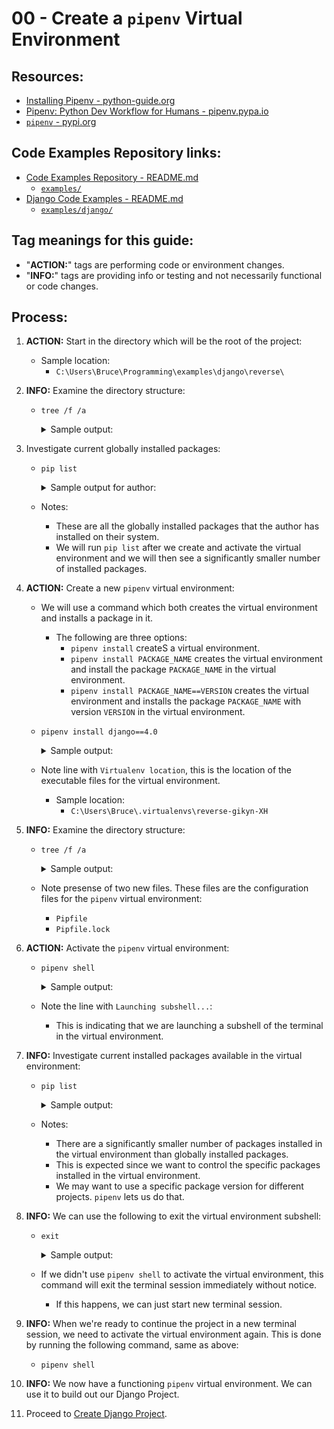 # 00 - Create a `pipenv` Virtual Environment

## Resources:
* [Installing Pipenv - python-guide.org](https://docs.python-guide.org/dev/virtualenvs/#installing-pipenv)
* [Pipenv: Python Dev Workflow for Humans - pipenv.pypa.io](https://pipenv.pypa.io/en/latest/)
* [`pipenv` - pypi.org](https://pypi.org/project/pipenv/)

## Code Examples Repository links:
* [Code Examples Repository - README.md](../../../README.md)
    * [`examples/`](../../../)
* [Django Code Examples - README.md](../../README.md)
    * [`examples/django/`](../../)

## Tag meanings for this guide:
* "**ACTION:**" tags are performing code or environment changes.
* "**INFO:**" tags are providing info or testing and not necessarily functional or code changes.

## Process:
1. **ACTION:** Start in the directory which will be the root of the project:
    * Sample location:
        * `C:\Users\Bruce\Programming\examples\django\reverse\`

1. **INFO:** Examine the directory structure:
    * `tree /f /a`
        <details>
        <summary>Sample output:</summary>

            PS C:\Users\Bruce\Programming\examples\django\reverse> tree /f /a
            Folder PATH listing for volume OS
            Volume serial number is CC00-DD12
            C:.
            |   README.md
            |
            \---notes
                    commands_and_links.md
                    create_pipenv.md

            PS C:\Users\Bruce\Programming\examples\django\reverse>
        </details>

1. Investigate current globally installed packages:
    * `pip list`
        <details>
        <summary>Sample output for author:</summary>

            PS C:\Users\Bruce\Programming\examples\django\reverse> pip list
            Package             Version
            ------------------- -----------
            asgiref             3.5.2
            attrs               22.1.0
            certifi             2022.5.18.1
            charset-normalizer  2.0.12
            click               8.1.3
            colorama            0.4.5
            distlib             0.3.4
            Django              4.0
            djangorestframework 3.13.1
            docutils            0.19
            filelock            3.7.1
            Flask               2.2.2
            idna                3.3
            iniconfig           1.1.1
            itsdangerous        2.1.2
            Jinja2              3.1.2
            MarkupSafe          2.1.1
            packaging           21.3
            pip                 22.2.2
            pipenv              2022.8.24
            platformdirs        2.5.2
            pluggy              1.0.0
            py                  1.11.0
            pyparsing           3.0.9
            pytest              7.1.3
            pytz                2022.2.1
            requests            2.28.0
            setuptools          63.2.0
            six                 1.16.0
            sqlparse            0.4.2
            tomli               2.0.1
            tzdata              2022.2
            urllib3             1.26.9
            virtualenv          20.14.1
            virtualenv-clone    0.5.7
            Werkzeug            2.2.2
            PS C:\Users\Bruce\Programming\examples\django\reverse>
        </details>
    * Notes:
        * These are all the globally installed packages that the author has installed on their system.
        * We will run `pip list` after we create and activate the virtual environment and we will then see a significantly smaller number of installed packages.

1. **ACTION:** Create a new `pipenv` virtual environment:
    * We will use a command which both creates the virtual environment and installs a package in it.
        * The following are three options:
            * `pipenv install` createS a virtual environment.
            * `pipenv install PACKAGE_NAME` creates the virtual environment and install the package `PACKAGE_NAME` in the virtual environment.
            * `pipenv install PACKAGE_NAME==VERSION` creates the virtual environment and installs the package `PACKAGE_NAME` with version `VERSION` in the virtual environment.
    * `pipenv install django==4.0`
        <details>
        <summary>Sample output:</summary>

            PS C:\Users\Bruce\Programming\examples\django\reverse> pipenv install django==4.0
            Creating a virtualenv for this project...
            Pipfile: C:\Users\Bruce\Programming\examples\django\reverse\Pipfile
            Using C:/Users/Bruce/AppData/Local/Programs/Python/Python310/python.exe (3.10.6) to create virtualenv...
            [=== ] Creating virtual environment...created virtual environment CPython3.10.6.final.0-64 in 2878ms
              creator CPython3Windows(dest=C:\Users\Bruce\.virtualenvs\reverse-gikyn-XH, clear=False, no_vcs_ignore=False, global=False)
              seeder FromAppData(download=False, pip=bundle, setuptools=bundle, wheel=bundle, via=copy, app_data_dir=C:\Users\Bruce\AppData\Local\pypa\virtualenv)
                added seed packages: pip==22.2.2, setuptools==65.0.2, wheel==0.37.1
              activators BashActivator,BatchActivator,FishActivator,NushellActivator,PowerShellActivator,PythonActivator

            Successfully created virtual environment!
            Virtualenv location: C:\Users\Bruce\.virtualenvs\reverse-gikyn-XH
            Creating a Pipfile for this project...
            Installing django==4.0...
            Adding django to Pipfile's [packages]...
            Installation Succeeded
            Pipfile.lock not found, creating...
            Locking [dev-packages] dependencies...
            Locking [packages] dependencies...
                       Building requirements...
            Resolving dependencies...
            Success!
            Updated Pipfile.lock (036cf0)!
            Installing dependencies from Pipfile.lock (036cf0)...
              ================================ 0/0 - 00:00:00
            To activate this project's virtualenv, run pipenv shell.
            Alternatively, run a command inside the virtualenv with pipenv run.
            PS C:\Users\Bruce\Programming\examples\django\reverse>
        </details>
    * Note line with `Virtualenv location`, this is the location of the executable files for the virtual environment.
        * Sample location:
            * `C:\Users\Bruce\.virtualenvs\reverse-gikyn-XH`

1. **INFO:** Examine the directory structure:
    * `tree /f /a`
        <details>
        <summary>Sample output:</summary>

            PS C:\Users\Bruce\Programming\examples\django\reverse> tree /f /a
            Folder PATH listing for volume OS
            Volume serial number is CC00-DD12
            C:.
            |   Pipfile
            |   Pipfile.lock
            |   README.md
            |
            \---notes
                    commands_and_links.md
                    create_pipenv.md

            PS C:\Users\Bruce\Programming\examples\django\reverse>
        </details>
    * Note presense of two new files. These files are the configuration files for the `pipenv` virtual environment:
        * `Pipfile`
        * `Pipfile.lock`

1. **ACTION:** Activate the `pipenv` virtual environment:
    * `pipenv shell`
        <details>
        <summary>Sample output:</summary>

            PS C:\Users\Bruce\Programming\examples\django\reverse> pipenv shell
            Launching subshell in virtual environment...
            PowerShell 7.2.6
            Copyright (c) Microsoft Corporation.

            https://aka.ms/powershell
            Type 'help' to get help.

            PS C:\Users\Bruce\Programming\examples\django\reverse>
        </details>
    * Note the line with `Launching subshell...`:
        * This is indicating that we are launching a subshell of the terminal in the virtual environment.

1. **INFO:** Investigate current installed packages available in the virtual environment:
    * `pip list`
        <details>
        <summary>Sample output:</summary>

            PS C:\Users\Bruce\Programming\examples\django\reverse> pip list
            Package    Version
            ---------- -------
            asgiref    3.5.2
            Django     4.0
            pip        21.3.1
            setuptools 60.2.0
            sqlparse   0.4.2
            tzdata     2022.2
            wheel      0.37.1
            PS C:\Users\Bruce\Programming\examples\django\reverse>
        </details>
    * Notes:
        * There are a significantly smaller number of packages installed in the virtual environment than globally installed packages.
        * This is expected since we want to control the specific packages installed in the virtual environment.
        * We may want to use a specific package version for different projects. `pipenv` lets us do that.

1. **INFO:** We can use the following to exit the virtual environment subshell:
    * `exit`
        <details>
        <summary>Sample output:</summary>

            PS C:\Users\Bruce\Programming\examples\django\reverse> exit
            PS C:\Users\Bruce\Programming\examples\django\reverse>
        </details>
    * If we didn't use `pipenv shell` to activate the virtual environment, this command will exit the terminal session immediately without notice.
        * If this happens, we can just start new terminal session.

1. **INFO:** When we're ready to continue the project in a new terminal session, we need to activate the virtual environment again. This is done by running the following command, same as above:
    * `pipenv shell`

1. **INFO:** We now have a functioning `pipenv` virtual environment. We can use it to build out our Django Project.

1. Proceed to [Create Django Project](./01_create_django_project.md).

